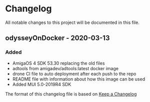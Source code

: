 # Changelog
All notable changes to this project will be documented in this file.

## odysseyOnDocker - 2020-03-13
### Added
- AmigaOS 4 SDK 53.30 replacing the old files
- adtools from amigadev/adtools:latest docker image
- drone CI file to auto deployment after each push to the repo
- README file with information about how this image can be used
- Added MUI 5.0-2019R4 SDK





The format of this changelog file is based on [Keep a Changelog](https://keepachangelog.com/en/1.0.0/)